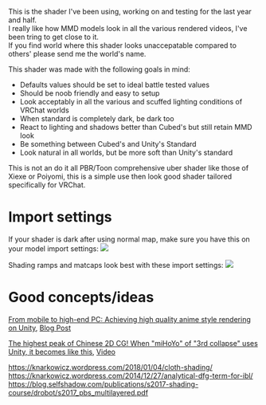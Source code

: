 This is the shader I've been using, working on and testing for the last year and half.<br>
I really like how MMD models look in all the various rendered videos, I've been tring to get close to it.<br>
If you find world where this shader looks unaccepatable compared to others' please send me the world's name.<br>

This shader was made with the following goals in mind:
- Defaults values should be set to ideal battle tested values
- Should be noob friendly and easy to setup
- Look acceptably in all the various and scuffed lighting conditions of VRChat worlds
- When standard is completely dark, be dark too
- React to lighting and shadows better than Cubed's but still retain MMD look
- Be something between Cubed's and Unity's Standard
- Look natural in all worlds, but be more soft than Unity's standard


This is not an do it all PBR/Toon comprehensive uber shader like those of Xiexe or Poiyomi, this is a simple use then look good shader tailored specifically for VRChat.

# Import settings

If your shader is dark after using normal map, make sure you have this on your model import settings:
![](https://image.prntscr.com/image/XspfVYA_RdKIzu8ZrTVGKQ.png)

Shading ramps and matcaps look best with these import settings:
![](https://image.prntscr.com/image/4KlO8AB5RlCBtgNKOhiYiw.png)

# Good concepts/ideas

[From mobile to high-end PC: Achieving high quality anime style rendering on Unity](https://www.youtube.com/watch?v=egHSE0dpWRw), [Blog Post](https://blog.naver.com/mnpshino/221541025516)

[The highest peak of Chinese 2D CG! When "miHoYo" of "3rd collapse" uses Unity, it becomes like this](https://chinagamenews.net/market-info-126/), [Video](https://www.youtube.com/watch?v=lrfhA6Grwr0)

https://knarkowicz.wordpress.com/2018/01/04/cloth-shading/
https://knarkowicz.wordpress.com/2014/12/27/analytical-dfg-term-for-ibl/
https://blog.selfshadow.com/publications/s2017-shading-course/drobot/s2017_pbs_multilayered.pdf